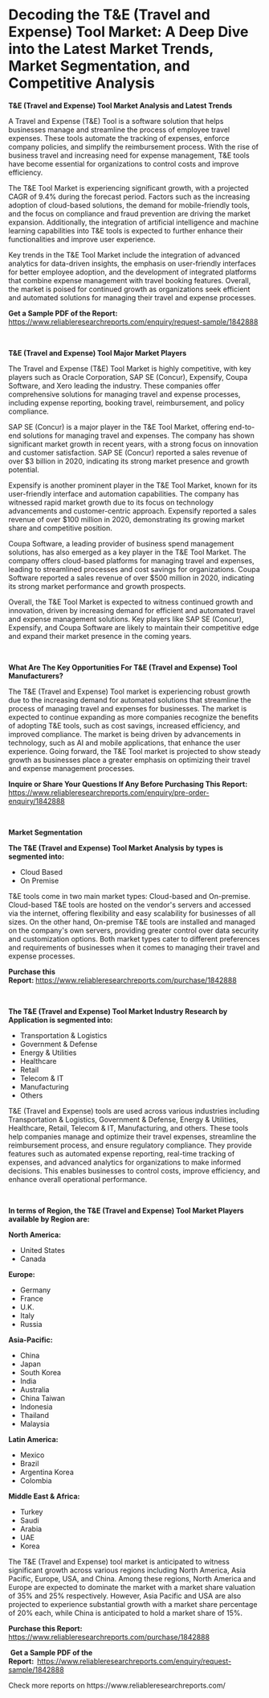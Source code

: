 <p><h1>Decoding the T&E (Travel and Expense) Tool Market: A Deep Dive into the Latest Market Trends, Market Segmentation, and Competitive Analysis</h1></p><p><strong>T&E (Travel and Expense) Tool Market Analysis and Latest Trends</strong></p>
<p><p>A Travel and Expense (T&E) Tool is a software solution that helps businesses manage and streamline the process of employee travel expenses. These tools automate the tracking of expenses, enforce company policies, and simplify the reimbursement process. With the rise of business travel and increasing need for expense management, T&E tools have become essential for organizations to control costs and improve efficiency.</p><p>The T&E Tool Market is experiencing significant growth, with a projected CAGR of 9.4% during the forecast period. Factors such as the increasing adoption of cloud-based solutions, the demand for mobile-friendly tools, and the focus on compliance and fraud prevention are driving the market expansion. Additionally, the integration of artificial intelligence and machine learning capabilities into T&E tools is expected to further enhance their functionalities and improve user experience.</p><p>Key trends in the T&E Tool Market include the integration of advanced analytics for data-driven insights, the emphasis on user-friendly interfaces for better employee adoption, and the development of integrated platforms that combine expense management with travel booking features. Overall, the market is poised for continued growth as organizations seek efficient and automated solutions for managing their travel and expense processes.</p></p>
<p><strong>Get a Sample PDF of the Report:&nbsp;</strong> <a href="https://www.reliableresearchreports.com/enquiry/request-sample/1842888">https://www.reliableresearchreports.com/enquiry/request-sample/1842888</a></p>
<p>&nbsp;</p>
<p><strong>T&E (Travel and Expense) Tool Major Market Players</strong></p>
<p><p>The Travel and Expense (T&E) Tool Market is highly competitive, with key players such as Oracle Corporation, SAP SE (Concur), Expensify, Coupa Software, and Xero leading the industry. These companies offer comprehensive solutions for managing travel and expense processes, including expense reporting, booking travel, reimbursement, and policy compliance.</p><p>SAP SE (Concur) is a major player in the T&E Tool Market, offering end-to-end solutions for managing travel and expenses. The company has shown significant market growth in recent years, with a strong focus on innovation and customer satisfaction. SAP SE (Concur) reported a sales revenue of over $3 billion in 2020, indicating its strong market presence and growth potential.</p><p>Expensify is another prominent player in the T&E Tool Market, known for its user-friendly interface and automation capabilities. The company has witnessed rapid market growth due to its focus on technology advancements and customer-centric approach. Expensify reported a sales revenue of over $100 million in 2020, demonstrating its growing market share and competitive position.</p><p>Coupa Software, a leading provider of business spend management solutions, has also emerged as a key player in the T&E Tool Market. The company offers cloud-based platforms for managing travel and expenses, leading to streamlined processes and cost savings for organizations. Coupa Software reported a sales revenue of over $500 million in 2020, indicating its strong market performance and growth prospects.</p><p>Overall, the T&E Tool Market is expected to witness continued growth and innovation, driven by increasing demand for efficient and automated travel and expense management solutions. Key players like SAP SE (Concur), Expensify, and Coupa Software are likely to maintain their competitive edge and expand their market presence in the coming years.</p></p>
<p>&nbsp;</p>
<p><strong>What Are The Key Opportunities For T&E (Travel and Expense) Tool Manufacturers?</strong></p>
<p><p>The T&E (Travel and Expense) Tool market is experiencing robust growth due to the increasing demand for automated solutions that streamline the process of managing travel and expenses for businesses. The market is expected to continue expanding as more companies recognize the benefits of adopting T&E tools, such as cost savings, increased efficiency, and improved compliance. The market is being driven by advancements in technology, such as AI and mobile applications, that enhance the user experience. Going forward, the T&E Tool market is projected to show steady growth as businesses place a greater emphasis on optimizing their travel and expense management processes.</p></p>
<p><strong>Inquire or Share Your Questions If Any Before Purchasing This Report:</strong> <a href="https://www.reliableresearchreports.com/enquiry/pre-order-enquiry/1842888">https://www.reliableresearchreports.com/enquiry/pre-order-enquiry/1842888</a></p>
<p>&nbsp;</p>
<p><strong>Market Segmentation</strong></p>
<p><strong>The T&E (Travel and Expense) Tool Market Analysis by types is segmented into:</strong></p>
<p><ul><li>Cloud Based</li><li>On Premise</li></ul></p>
<p><p>T&E tools come in two main market types: Cloud-based and On-premise. Cloud-based T&E tools are hosted on the vendor's servers and accessed via the internet, offering flexibility and easy scalability for businesses of all sizes. On the other hand, On-premise T&E tools are installed and managed on the company's own servers, providing greater control over data security and customization options. Both market types cater to different preferences and requirements of businesses when it comes to managing their travel and expense processes.</p></p>
<p><strong>Purchase this Report:&nbsp;</strong><a href="https://www.reliableresearchreports.com/purchase/1842888">https://www.reliableresearchreports.com/purchase/1842888</a></p>
<p>&nbsp;</p>
<p><strong>The T&E (Travel and Expense) Tool Market Industry Research by Application is segmented into:</strong></p>
<p><ul><li>Transportation & Logistics</li><li>Government & Defense</li><li>Energy & Utilities</li><li>Healthcare</li><li>Retail</li><li>Telecom & IT</li><li>Manufacturing</li><li>Others</li></ul></p>
<p><p>T&E (Travel and Expense) tools are used across various industries including Transportation & Logistics, Government & Defense, Energy & Utilities, Healthcare, Retail, Telecom & IT, Manufacturing, and others. These tools help companies manage and optimize their travel expenses, streamline the reimbursement process, and ensure regulatory compliance. They provide features such as automated expense reporting, real-time tracking of expenses, and advanced analytics for organizations to make informed decisions. This enables businesses to control costs, improve efficiency, and enhance overall operational performance.</p></p>
<p>&nbsp;</p>
<p><strong>In terms of Region, the T&E (Travel and Expense) Tool Market Players available by Region are:</strong></p>
<p>
    <p> <strong> North America: </strong>
        <ul>
            <li>United States</li>
            <li>Canada</li>
        </ul>
        </p> 
    <p> <strong> Europe: </strong>
        <ul>
            <li>Germany</li>
            <li>France</li>
            <li>U.K.</li>
            <li>Italy</li>
            <li>Russia</li>
        </ul>
        </p> 
    <p> <strong> Asia-Pacific: </strong>
        <ul>
            <li>China</li>
            <li>Japan</li>
            <li>South Korea</li>
            <li>India</li>
            <li>Australia</li>
            <li>China Taiwan</li>
            <li>Indonesia</li>
            <li>Thailand</li>
            <li>Malaysia</li>
        </ul>
        </p> 
    <p> <strong> Latin America: </strong>
        <ul>
            <li>Mexico</li>
            <li>Brazil</li>
            <li>Argentina Korea</li>
            <li>Colombia</li>
        </ul>
        </p> 
    <p> <strong> Middle East & Africa: </strong>
        <ul>
            <li>Turkey</li>
            <li>Saudi</li>
            <li>Arabia</li>
            <li>UAE</li>
            <li>Korea</li>
        </ul>
    </p>
    </p>
<p><p>The T&E (Travel and Expense) tool market is anticipated to witness significant growth across various regions including North America, Asia Pacific, Europe, USA, and China. Among these regions, North America and Europe are expected to dominate the market with a market share valuation of 35% and 25% respectively. However, Asia Pacific and USA are also projected to experience substantial growth with a market share percentage of 20% each, while China is anticipated to hold a market share of 15%.</p></p>
<p><strong>Purchase this Report: </strong><a href="https://www.reliableresearchreports.com/purchase/1842888">https://www.reliableresearchreports.com/purchase/1842888</a></p>
<p>&nbsp;<strong>Get a Sample PDF of the Report:&nbsp;&nbsp;</strong><a href="https://www.reliableresearchreports.com/enquiry/request-sample/1842888">https://www.reliableresearchreports.com/enquiry/request-sample/1842888</a></p>
<p><strong></strong></p>
<p>Check more reports on https://www.reliableresearchreports.com/</p>